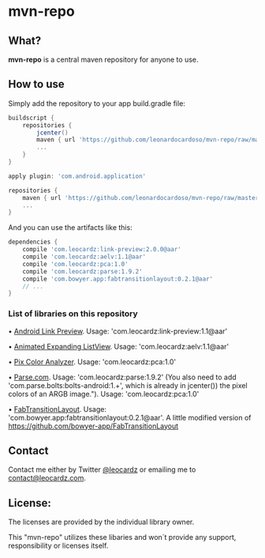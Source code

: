 mvn-repo
========

## What?

__mvn-repo__ is a central maven repository for anyone to use.

## How to use

Simply add the repository to your app build.gradle file:
```groovy
buildscript {
    repositories {
        jcenter()
        maven { url 'https://github.com/leonardocardoso/mvn-repo/raw/master/maven-deploy' }
        ...
    }
}

apply plugin: 'com.android.application'

repositories {
    maven { url 'https://github.com/leonardocardoso/mvn-repo/raw/master/maven-deploy' }
    ...
}

```

And you can use the artifacts like this:
```groovy
dependencies {
	compile 'com.leocardz:link-preview:2.0.0@aar'
	compile 'com.leocardz:aelv:1.1@aar'
	compile 'com.leocardz:pca:1.0'
    compile 'com.leocardz:parse:1.9.2'
    compile 'com.bowyer.app:fabtransitionlayout:0.2.1@aar'
	// ...
}
```

### List of libraries on this repository

&bull; [Android Link Preview](https://github.com/LeonardoCardoso/Android-Link-Preview "It makes a preview from an url, grabbing all informations. Such as title, relevant texts and images."). Usage: 'com.leocardz:link-preview:1.1@aar'

&bull; [Animated Expanding ListView](https://github.com/LeonardoCardoso/Animated-Expanding-ListView "Animated Expanding ListView provides a fancy animation on expanding or collapsing the content of a listview item."). Usage: 'com.leocardz:aelv:1.1@aar'

&bull; [Pix Color Analyzer](https://github.com/LeonardoCardoso/Pix-Color-Analyzer "Library with the aim to analyze the pixel colors of an ARGB image."). Usage: 'com.leocardz:pca:1.0'

&bull; [Parse.com](https://parse.com/ "As they don't have Maven/Gradle support"). Usage: 'com.leocardz:parse:1.9.2' (You also need to add 'com.parse.bolts:bolts-android:1.+', which is already in jcenter()) the pixel colors of an ARGB image."). Usage: 'com.leocardz:pca:1.0'

&bull; [FabTransitionLayout](https://github.com/LeonardoCardoso/FabTransitionLayout). Usage: 'com.bowyer.app:fabtransitionlayout:0.2.1@aar'. A little modified version of https://github.com/bowyer-app/FabTransitionLayout


## Contact
Contact me either by Twitter [@leocardz](https://twitter.com/leocardz) or emailing me to [contact@leocardz.com](mailto:contact@leocardz.com).

## License:
The licenses are provided by the individual library owner.

This "mvn-repo" utilizes these libaries and won´t provide any support, responsibility or licenses itself.
